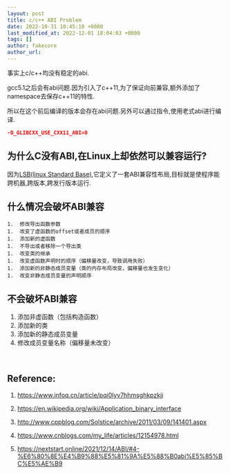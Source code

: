 ```yaml
---
layout: post
title: c/c++ ABI Problem
date: 2022-10-31 10:45:10 +0800
last_modified_at: 2022-12-01 18:04:03 +0800
tags: []
author: fakecore
author_url: 
---
```




事实上c/c++均没有稳定的abi.

gcc5.1之后会有abi问题.因为引入了c++11,为了保证向前兼容,额外添加了namespace去保存c++11的特性.

所以在这个前后编译的版本会存在abi问题.另外可以通过指令,使用老式abi进行编译.

```cmake
-D_GLIBCXX_USE_CXX11_ABI=0
```



## 为什么C没有ABI,在Linux上却依然可以兼容运行?

因为[LSB(linux Standard Base)](https://refspecs.linuxfoundation.org/),它定义了一套ABI兼容性布局,目标就是使程序能跨机器,跨版本,跨发行版本运行.

## 什么情况会破坏ABI兼容

	1.	修改导出函数参数
	1.	改变了虚函数的offset或者成员的顺序
	1.	添加新的虚函数
	1.	不导出或者移除一个导出类
	1.	改变类的继承
	1.	改变虚函数声明时的顺序（偏移量改变，导致调用失败）
	1.	添加新的非静态成员变量（类的内存布局改变，偏移量也发生变化）
	1.	改变非静态成员变量的声明顺序

## 不会破坏ABI兼容

1. 添加非虚函数（包括构造函数）
2. 添加新的类
3. 添加新的静态成员变量
4. 修改成员变量名称（偏移量未改变）

​	







## Reference:

1. https://www.infoq.cn/article/pqi0lyv7hhmsghkpzkji

2. https://en.wikipedia.org/wiki/Application_binary_interface

3. http://www.cppblog.com/Solstice/archive/2011/03/09/141401.aspx

4. https://www.cnblogs.com/my_life/articles/12154978.html

5. https://nextstart.online/2021/12/14/ABI/#4-%E6%80%8E%E4%B9%88%E5%81%9A%E5%88%B0abi%E5%85%BC%E5%AE%B9
